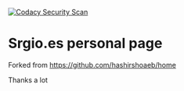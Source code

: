 [![Codacy Security Scan](https://github.com/widmnd/me-personal-page/actions/workflows/codacy.yml/badge.svg)](https://github.com/widmnd/me-personal-page/actions/workflows/codacy.yml)
# Srgio.es personal page

Forked from https://github.com/hashirshoaeb/home

Thanks a lot
